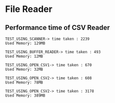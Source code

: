 # File Reader

## Performance time of CSV Reader
```
TEST_USING_SCANNER-> time taken : 2239
Used Memory: 129MB

TEST_USING_BUFFER_READER-> time taken : 493
Used Memory: 12MB

TEST_USING_OPEN_CSV1-> time taken : 670
Used Memory: 32MB

TEST_USING_OPEN_CSV2-> time taken : 608
Used Memory: 78MB

TEST_USING_OPEN_CSV2-> time taken : 3178
Used Memory: 389MB
```